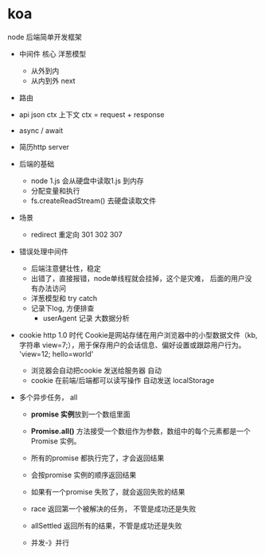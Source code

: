 # koa

node 后端简单开发框架

- 中间件
  核心 洋葱模型
  - 从外到内 
  - 从内到外
  next 
- 路由
- api json ctx 
  上下文 ctx = request + response 
- async / await 

- 简历http server

- 后端的基础
  - node 1.js 会从硬盘中读取1.js 到内存 
  - 分配变量和执行
  - fs.createReadStream() 去硬盘读取文件

- 场景
  - redirect 重定向
    301 302 307 

- 错误处理中间件
  - 后端注意健壮性，稳定
  - 出错了，直接报错，node单线程就会挂掉，这个是灾难， 后面的用户没有办法访问
  - 洋葱模型和 try catch 
  - 记录下log, 方便排查
    - userAgent 记录  大数据分析

- cookie http 1.0 时代
  Cookie是网站存储在用户浏览器中的小型数据文件（kb, 字符串 view=7;），用于保存用户的会话信息、偏好设置或跟踪用户行为。
  'view=12; hello=world'
  - 浏览器会自动把cookie 发送给服务器 自动
  - cookie 在前端/后端都可以读写操作 自动发送
  localStorage

- 多个异步任务， all
  - **promise 实例**放到一个数组里面
  - **Promise.all()** 方法接受一个数组作为参数，数组中的每个元素都是一个 Promise 实例。
  - 所有的promise 都执行完了，才会返回结果
  - 会按promise 实例的顺序返回结果
  - 如果有一个promise 失败了，就会返回失败的结果

  - race
    返回第一个被解决的任务， 不管是成功还是失败
  
  - allSettled
    返回所有的结果，不管是成功还是失败

  - 并发-》并行